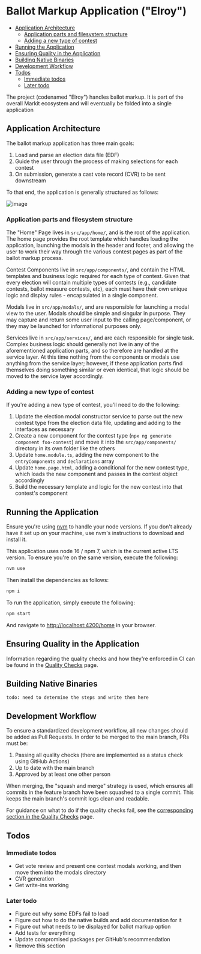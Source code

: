 # Ballot Markup Application ("Elroy")

- [Application Architecture](#application-architecture)
  - [Application parts and filesystem structure](#application-parts-and-filesystem-structure)
  - [Adding a new type of contest](#adding-a-new-type-of-contest)
- [Running the Application](#running-the-application)
- [Ensuring Quality in the Application](#ensuring-quality-in-the-application)
- [Building Native Binaries](#building-native-binaries)
- [Development Workflow](#development-workflow)
- [Todos](#todos)
  - [Immediate todos](#immediate-todos)
  - [Later todo](#later-todo)

The project (codenamed "Elroy") handles ballot markup. It is part of the overall Markit ecosystem and will eventually be folded into a single application

## Application Architecture

The ballot markup application has three main goals:

1. Load and parse an election data file (EDF)
2. Guide the user through the process of making selections for each contest
3. On submission, generate a cast vote record (CVR) to be sent downstream

To that end, the application is generally structured as follows:

![image](https://user-images.githubusercontent.com/7593323/148698710-5c5656b1-a6ff-4c28-8a65-9682bf844220.png)

### Application parts and filesystem structure

The "Home" Page lives in `src/app/home/`, and is the root of the application. The home page provides the root template which handles loading the application, launching the modals in the header and footer, and allowing the user to work their way through the various contest pages as part of the ballot markup process.

Contest Components live in `src/app/components/`, and contain the HTML templates and business logic required for each type of contest. Given that every election will contain multiple types of contests (e.g., candidate contests, ballot measure contests, etc), each must have their own unique logic and display rules - encapsulated in a single component.

Modals live in `src/app/modals/`, and are responsible for launching a modal view to the user. Modals should be simple and singular in purpose. They may capture and return some user input to the calling page/component, or they may be launched for informational purposes only.

Services live in `src/app/services/`, and are each responsible for single task. Complex business logic should generally not live in any of the aforementioned application parts, and so therefore are handled at the service layer. At this time nothing from the components or modals use anything from the service layer; however, if these application parts find themselves doing something similar or even identical, that logic should be moved to the service layer accordingly.

### Adding a new type of contest

If you're adding a new type of contest, you'll need to do the following:

1. Update the election modal constructor service to parse out the new contest type from the election data file, updating and adding to the interfaces as necessary
2. Create a new component for the contest type (`npx ng generate component foo-contest`) and move it into the `src/app/components/` directory in its own folder like the others
3. Update `home.module.ts`, adding the new component to the `entryComponents` and `declarations` array
4. Update `home.page.html`, adding a conditional for the new contest type, which loads the new component and passes in the contest object accordingly
5. Build the necessary template and logic for the new contest into that contest's component

## Running the Application

Ensure you're using [nvm](https://github.com/nvm-sh/nvm#installing-and-updating) to handle your node versions. If you don't already have it set up on your machine, use nvm's instructions to download and install it.

This application uses node 16 / npm 7, which is the current active LTS version. To ensure you're on the same version, execute the following:

```bash
nvm use
```

Then install the dependencies as follows:

```bash
npm i
```

To run the application, simply execute the following:

```bash
npm start
```

And navigate to [http://localhost:4200/home](http://localhost:4200/home) in your browser.

## Ensuring Quality in the Application

Information regarding the quality checks and how they're enforced in CI can be found in the [Quality Checks](./QUALITY_CHECKS.md) page.

## Building Native Binaries

```
todo: need to determine the steps and write them here
```

## Development Workflow

To ensure a standardized development workflow, all new changes should be added as Pull Requests. In order to be merged to the main branch, PRs must be:

1. Passing all quality checks (there are implemented as a status check using GitHub Actions)
2. Up to date with the main branch
3. Approved by at least one other person

When merging, the "squash and merge" strategy is used, which ensures all commits in the feature branch have been squashed to a single commit. This keeps the main branch's commit logs clean and readable.

For guidance on what to do if the quality checks fail, see the [corresponding section in the Quality Checks](./QUALITY_CHECKS.md#what-to-do-when-your-pr-shows-a-failing-status-check) page.

## Todos

### Immediate todos

- Get vote review and present one contest modals working, and then move them into the modals directory
- CVR generation
- Get write-ins working

### Later todo

- Figure out why some EDFs fail to load
- Figure out how to do the native builds and add documentation for it
- Figure out what needs to be displayed for ballot markup option
- Add tests for everything
- Update compromised packages per GitHub's recommendation
- Remove this section

